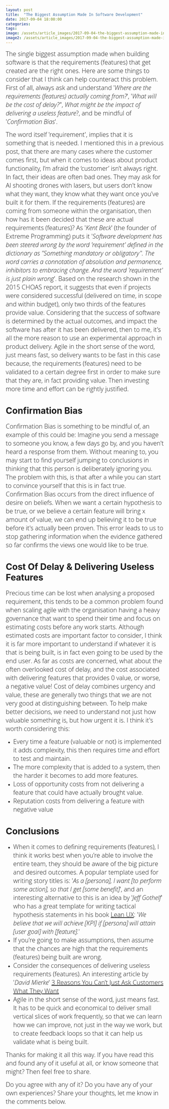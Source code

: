 ```yaml
---
layout: post
title:  "The Biggest Assumption Made In Software Development"
date: 2017-09-04 18:00:00
categories:
tags:
image: /assets/article_images/2017-09-04-the-biggest-assumption-made-in-software-development/biggest-image.JPG
image2: /assets/article_images/2017-09-04-the-biggest-assumption-made-in-software-development/biggest-image-mobile.JPG
---
```

<span style="color:#00000; font-family: 'open sans'; font-size: 1em; font-size: 20px; font-weight: 200; hyphens: none;">The single biggest assumption made when building software is that the requirements (features) that get created are the right ones. Here are some things to consider that I think can help counteract this problem. First of all, always ask and understand '_Where are the requirements (features) actually coming from?_', '_What will be the cost of delay?'_', _What might be the impact of delivering a useless feature_?, and be mindful of '_Confirmation Bias_'.

<span style="color:#00000; font-family: 'open sans'; font-size: 1em; font-size: 20px; font-weight: 200; hyphens: none;">The word itself 'requirement', implies that it is something that is needed. I mentioned this in a previous post, that there are many cases where the customer comes first, but when it comes to ideas about product functionality, I’m afraid the ‘customer’ isn’t always right. In fact, their ideas are often bad ones. They may ask for AI shooting drones with lasers, but users don't know what they want, they know what they want once you've built it for them. If the requirements (features) are coming from someone within the organisation, then how has it been decided that these are actual requirements (features)? As '_Kent Beck_' (the founder of Extreme Programming) puts it '_Software development has been steered wrong by the word 'requirement' defined in the dictionary as "Something mandatory or obligatory". The word carries a connotation of absolution and permanence, inhibitors to embracing change. And the word 'requirement' is just plain wrong_'. Based on the research shown in the 2015 CHOAS report, it suggests that even if projects were considered successful (delivered on time, in scope and within budget), only two thirds of the features provide value. Considering that the success of software is determined by the actual outcomes, and impact the software has after it has been delivered, then to me, it's all the more reason to use an experimental approach in product delivery. Agile in the short sense of the word, just means fast, so delivery wants to be fast in this case because, the requirements (features) need to be validated to a certain degree first in order to make sure that they are, in fact providing value. Then investing more time and effort can be rightly justified.

# Confirmation Bias
<span style="color:#00000; font-family: 'open sans'; font-size: 1em; font-size: 20px; font-weight: 200; hyphens: none;">Confirmation Bias is something to be mindful of, an example of this could be: Imagine you send a message to someone you know, a few days go by, and you haven't heard a response from them. Without meaning to, you may start to find yourself jumping to conclusions in thinking that this person is deliberately ignoring you. The problem with this, is that after a while you can start to convince yourself that this is in fact true. Confirmation Bias occurs from the direct influence of desire on beliefs. When we want a certain hypothesis to be true, or we believe a certain feature will bring x amount of value, we can end up believing it to be true before it's actually been proven. This error leads to us to stop gathering information when the evidence gathered so far confirms the views one would like to be true.

# Cost Of Delay & Delivering Useless Features
<span style="color:#00000; font-family: 'open sans'; font-size: 1em; font-size: 20px; font-weight: 200; hyphens: none;">Precious time can be lost when analysing a proposed requirement, this tends to be a common problem found when scaling agile with the organisation having a heavy governance that want to spend their time and focus on estimating costs before any work starts. Although estimated costs are important factor to consider, I think it is far more important to understand if whatever it is that is being built, is in fact even going to be used by the end user. As far as costs are concerned, what about the often overlooked cost of delay, and the cost associated with delivering features that provides 0 value, or worse, a negative value! Cost of delay combines urgency and value, these are generally two things that we are not very good at distinguishing between. To help make better decisions, we need to understand not just how valuable something is, but how urgent it is. I think it's worth considering this:
- <span style="color:#00000; font-family: 'open sans'; font-size: 1em; font-size: 20px; font-weight: 200; hyphens: none;">Every time a feature (valuable or not) is implemented it adds complexity, this then requires time and effort to test and maintain.
- <span style="color:#00000; font-family: 'open sans'; font-size: 1em; font-size: 20px; font-weight: 200; hyphens: none;">The more complexity that is added to a system, then the harder it becomes to add more features.
- <span style="color:#00000; font-family: 'open sans'; font-size: 1em; font-size: 20px; font-weight: 200; hyphens: none;">Loss of opportunity costs from not delivering a feature that could have actually brought value.
- <span style="color:#00000; font-family: 'open sans'; font-size: 1em; font-size: 20px; font-weight: 200; hyphens: none;">Reputation costs from delivering a feature with negative value

# Conclusions
- <span style="color:#00000; font-family: 'open sans'; font-size: 1em; font-size: 20px; font-weight: 200; hyphens: none;">When it comes to defining requirements (features), I think it works best when you're able to involve the entire team, they should be aware of the big picture and desired outcomes. A popular template used for writing story titles is: '_As a [persona], I want [to perform some action], so that I get [some benefit]_', and an interesting alternative to this is an idea by '_Jeff Gothelf_' who has a great template for writing tactical hypothesis statements in his book [Lean UX](http://www.jeffgothelf.com/lean-ux-book/): '_We believe that we will achieve [KPI] if [persona] will attain [user goal] with [feature]._'
- <span style="color:#00000; font-family: 'open sans'; font-size: 1em; font-size: 20px; font-weight: 200; hyphens: none;">If you're going to make assumptions, then assume that the chances are high that the requirements (features) being built are wrong.
- <span style="color:#00000; font-family: 'open sans'; font-size: 1em; font-size: 20px; font-weight: 200; hyphens: none;">Consider the consequences of delivering useless requirements (features). An interesting article by '_David Mierke_' [3 Reasons You Can’t Just Ask Customers What They Want](https://techcrunch.com/2014/11/15/3-reasons-why-you-cant-just-ask-customers-what-they-want/)
- <span style="color:#00000; font-family: 'open sans'; font-size: 1em; font-size: 20px; font-weight: 200; hyphens: none;">Agile in the short sense of the word, just means fast. It has to be quick and economical to deliver small vertical slices of work frequently, so that we can learn how we can improve, not just in the way we work, but to create feedback loops so that it can help us validate what is being built.

<span style="color:#00000; font-family: 'open sans'; font-size: 1em; font-size: 20px; font-weight: 200; hyphens: none;">Thanks for making it all this way. If you have read this and found any of it useful at all, or know someone that might? Then feel free to share.

<span style="color:#00000; font-family: 'open sans'; font-size: 1em; font-size: 20px; font-weight: 200; hyphens: none;">Do you agree with any of it? Do you have any of your own experiences? Share your thoughts, let me know in the comments below.
